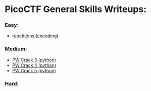 # PicoCTF General Skills Writeups:

### Easy:
* [repetitions (encoding)](https://github.com/Zimmer-Sec/CTF-Writeups/blob/main/PicoCTF/repetitions.md)

### Medium:
* [PW Crack 3 (python)](https://github.com/Zimmer-Sec/CTF-Writeups/blob/main/PicoCTF/PW%20Crack%203.md)
* [PW Crack 4 (python)](https://github.com/Zimmer-Sec/CTF-Writeups/blob/main/PicoCTF/PW%20Crack%204.md)
* [PW Crack 5 (python)](https://github.com/Zimmer-Sec/CTF-Writeups/blob/main/PicoCTF/PW%20Crack%205.md)
### Hard:

